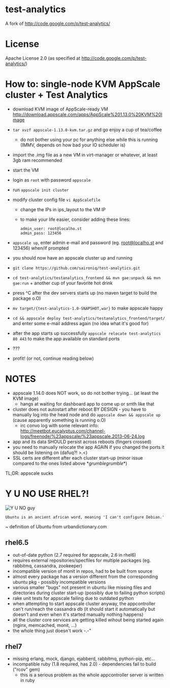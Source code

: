 test-analytics
==============

A fork of http://code.google.com/p/test-analytics/

License
=======
Apache License 2.0 (as specified at http://code.google.com/p/test-analytics/)

How to: single-node KVM AppScale cluster + Test Analytics
=========================================================

* download KVM image of AppScale-ready VM http://download.appscale.com/apps/AppScale%201.13.0%20KVM%20Image
* `tar xvzf appscale-1.13.0-kvm.tar.gz` and go enjoy a cup of tea/coffee
  * do not bother using your pc for anything else while this is running (IMMV, depends on how bad your IO scheduler is)
* import the .img file as a new VM in virt-manager or whatever, at least 3gb ram recommended
* start the VM
* login as `root` with password `appscale`
* run `appscale init cluster`
* modify cluster config file `vi AppScalefile`
  * change the IPs in ips_layout to the VM IP
  * to make your life easier, consider adding these lines:

    ```
    admin_user: root@localho.st
    admin_pass: 123456
    ```

* `appscale up`, enter admin e-mail and password (eg. root@localho.st and 123456) when/if prompted
* you should now have an appscale cluster up and running
* `git clone https://github.com/saironiq/test-analytics.git`
* `cd test-analytics/testanalytics_frontend && mvn gae:unpack && mvn gae:run` + another cup of your favorite hot drink
* press ^C after the dev servers starts up (no maven target to build the package o.O)
* `mv target/{test-analytics-1.0-SNAPSHOT,war}` to make appscale happy
* `cd && appscale deploy test-analytics/testanalytics_frontend/target/` and enter some e-mail address again (no idea what it's good for)
* after the app starts up successfully `appscale relocate test-analytics 80 443` to make the app available on standard ports
* ???
* profit! (or not, continue reading below)


NOTES
=====
* appscale 1.14.0 does NOT work, so do not bother trying... (at least the KVM image)
  * hangs at waiting for dashboard app to come up or smth like that
* cluster does not autostart after reboot BY DESIGN - you have to manually log into the head node and do `appscale down && appscale up` (cause apparently something is running o.O)
  * irc convo log with some relevant info: http://meetbot.eucalyptus.com/channel-logs/freenode/%23appscale/%23appscale.2013-06-24.log
* app and its data SHOULD persist across reboots (fingers crossed)
* you need to manually relocate the app AGAIN if you changed the ports it should be listening on (dafuq?! >.<)
* SSL certs are different after each cluster start-up (minor issue compared to the ones listed above \*_grumblegrumble_\*)

TL;DR: appscale sucks


Y U NO USE RHEL?!
=================

![Y U NO guy](http://i3.kym-cdn.com/entries/icons/original/000/004/006/y-u-no-guy.jpg)

```
Ubuntu is an ancient african word, meaning 'I can't configure Debian.'
```
  ~ definition of Ubuntu from urbandictionary.com

rhel6.5
-------
  * out-of-date python (2.7 required for appscale, 2.6 in rhel6)
  * requires external repositories/specfiles for multiple packages (eg. rabbitmq, cassandra, zookeeper)
  * incompatible version of monit in repos, had to be built from source
  * almost every package has a version different from the corresponding ubuntu pkg - possibly incompatible versions
  * various smaller "bugs" not present in ubuntu like missing files and directories during cluster start-up (possibly due to failing python scripts)
  * rake unit tests for appscale failing due to outdated python
  * when attempting to start appscale cluster anyway, the appcontroller can't run/reach the cassandra db (it should start it automatically but doesn't and even when it's started manually nothing happens)
  * all the cluster core services are getting killed wihout being started again (nginx, memcached, monit, ...)
  * the whole thing just doesn't work -.-"

rhel7
-----
  * missing erlang, mock, django, ejabberd, rabbitmq, python-pip, etc...
  * incompatible ruby (1.8 required, has 2.0) - dependencies fail to build ("rcov" gem)
    * this is a serious problem as the whole appcontroller server is written in ruby
